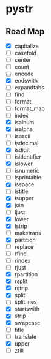# pystr

## Road Map

- [x] capitalize
- [ ] casefold
- [ ] center
- [ ] count
- [ ] encode
- [x] endswith
- [ ] expandtabs
- [ ] find
- [ ] format
- [ ] format_map
- [ ] index
- [x] isalnum
- [x] isalpha
- [ ] isascii
- [ ] isdecimal
- [x] isdigit
- [ ] isidentifier
- [x] islower
- [ ] isnumeric
- [ ] isprintable
- [x] isspace
- [ ] istitle
- [x] isupper
- [x] join
- [ ] ljust
- [x] lower
- [x] lstrip
- [ ] maketrans
- [x] partition
- [ ] replace
- [ ] rfind
- [ ] rindex
- [ ] rjust
- [x] rpartition
- [x] rsplit
- [x] rstrip
- [x] split
- [ ] splitlines
- [x] startswith
- [x] strip
- [x] swapcase
- [ ] title
- [ ] translate
- [x] upper
- [ ] zfill